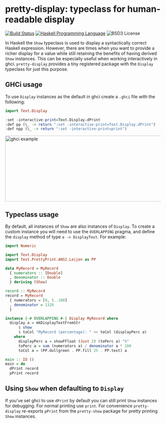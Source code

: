 # pretty-display: typeclass for human-readable display

[![Build Status](https://travis-ci.org/jsermeno/pretty-display.svg?branch=master)](https://travis-ci.org/jsermeno/pretty-display)
[![Haskell Programming Language](https://img.shields.io/badge/language-Haskell-blue.svg)](Haskell.org)
![BSD3 License](http://img.shields.io/badge/license-BSD3-brightgreen.svg)

In Haskell the `Show` typeclass is used to display a syntactically correct Haskell expression. However, there are times when you want to provide a richer display for a value while still retaining the benefits of having derived `Show` instances. This can be especially useful when working interactively in ghci. `pretty-display` provides a tiny registered package with the `Display` typeclass for just this purpose.

## GHCi usage

To use `Display` instances as the default in ghci create a `.ghci` file with the following:

```haskell
import Text.Display

:set -interactive-print=Text.Display.dPrint
:def pp (\_ -> return ":set -interactive-print=Text.Display.dPrint")
:def npp (\_ -> return ":set -interactive-print=print")
```

<img src="https://cloud.githubusercontent.com/assets/197051/20393285/4d04a098-aca9-11e6-85ea-a025c5e752f1.png" alt="ghci example" width="638" height="213" />

## Typeclass usage

By default, all instances of `Show` are also instances of `Display`. To create a custom instance you will need to use the `OVERLAPPING` pragma, and define the `display` method of type `a -> DisplayText`. For example:

```haskell
import Numeric

import Text.Display
import Text.PrettyPrint.ANSI.Leijen as PP

data MyRecord = MyRecord
  { numerators :: [Double]
  , denominator :: Double
  } deriving (Show)

record :: MyRecord
record = MyRecord
  { numerators = [0, 5..100]
  , denominator = 1326
  }

instance {-# OVERLAPPING #-} Display MyRecord where
  display a = mkDisplayTextFromStr
      $ show
      $ toCol "MyRecord (percentage): " <> toCol (displayPerc a)
    where
      displayPerc a = showFFloat (Just 2) (toPerc a) "%"
      toPerc a = sum (numerators a) / denominator a * 100
      toCol a = (PP.dullgreen . PP.fill 25 . PP.text) a

main :: IO ()
main = do
  dPrint record
  pPrint record
```

## Using `Show` when defaulting to `Display`

If you've set ghci to use `dPrint` by default you can still print `Show` instances for debugging. For normal printing use `print`. For convenience `pretty-display` re-exports `pPrint` from the `pretty-show` package for pretty printing `Show` instances.
